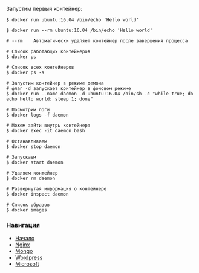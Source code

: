 Запустим первый контейнер:

```shell
$ docker run ubuntu:16.04 /bin/echo 'Hello world'
```

```shell
$ docker run --rm ubuntu:16.04 /bin/echo 'Hello world'

# --rm    Автоматически удаляет контейнер после завершения процесса
```

```shell
# Список работающих контейнеров
$ docker ps
```

```shell
# Список всех контейнеров
$ docker ps -a
```


```shell
# Запустим контейнер в режиме демона
# флаг -d запускает контейнер в фоновом режиме
$ docker run --name daemon -d ubuntu:16.04 /bin/sh -c "while true; do echo hello world; sleep 1; done"
```

```shell
# Посмотрим логи
$ docker logs -f daemon
```

```shell
# Можем зайти внутрь контейнера
$ docker exec -it daemon bash
```

```shell
# Останавливаем
$ docker stop daemon
```

```shell
# Запускаем
$ docker start daemon
```

```shell
# Удаляем контейнер
$ docker rm daemon
```

```shell
# Развернутая информация о контейнере
$ docker inspect daemon
```

```shell
# Список образов
$ docker images
```

### Навигация
* [Начало](./../README.MD)
* [Nginx](./../2_nginx/NGINX.MD)
* [Mongo](./../3_mongo_dockerfile/MONGO.MD)
* [Wordpress](./../4_wordpress_docker-compose/WORDPRESS.MD)
* [Microsoft](./../5_microsoft/MICROSOFT.MD)
